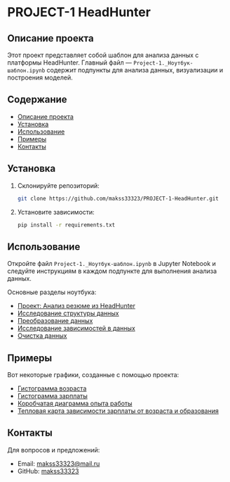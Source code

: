# PROJECT-1 HeadHunter

## Описание проекта  
Этот проект представляет собой шаблон для анализа данных с платформы HeadHunter. Главный файл — `Project-1._Ноутбук-шаблон.ipynb` содержит подпункты для анализа данных, визуализации и построения моделей.

## Содержание  
- [Описание проекта](#описание-проекта)  
- [Установка](#установка)  
- [Использование](#использование)  
- [Примеры](#примеры)  
- [Контакты](#контакты)  

## Установка  
1. Склонируйте репозиторий:  
   ```bash
   git clone https://github.com/makss33323/PROJECT-1-HeadHunter.git
   ```
2. Установите зависимости:  
   ```bash
   pip install -r requirements.txt
   ```

## Использование  
Откройте файл `Project-1._Ноутбук-шаблон.ipynb` в Jupyter Notebook и следуйте инструкциям в каждом подпункте для выполнения анализа данных.

Основные разделы ноутбука:
- [Проект: Анализ резюме из HeadHunter](#-center-проект-анализ-резюме-из-headhunter)
- [Исследование структуры данных](#исследование-структуры-данных)
- [Преобразование данных](#преобразование-данных)
- [Исследование зависимостей в данных](#исследование-зависимостей-в-данных)
- [Очистка данных](#очистка-данных)

## Примеры  
Вот некоторые графики, созданные с помощью проекта:  
- [Гистограмма возраста](Plotly_Exports/Возраст_гистограмма.html)  
- [Гистограмма зарплаты](Plotly_Exports/Заработная_плата_гистограмма.html)  
- [Коробчатая диаграмма опыта работы](Plotly_Exports/Опыт_работы_коробчатая.html)  
- [Тепловая карта зависимости зарплаты от возраста и образования](Plotly_Exports/Тепловая_карта_ЗП_возраст_образование.html)  

## Контакты  
Для вопросов и предложений:  
- Email: makss33323@mail.ru  
- GitHub: [makss33323](https://github.com/makss33323)
